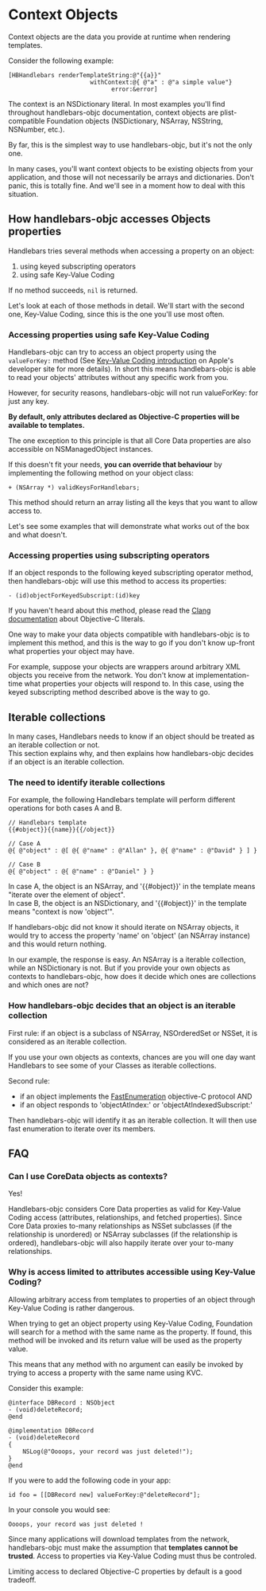 # Context Objects #

Context objects are the data you provide at runtime when rendering templates. 

Consider the following example: 

```
[HBHandlebars renderTemplateString:@"{{a}}" 
                       withContext:@{ @"a" : @"a simple value"} 
                             error:&error]
```

The context is an NSDictionary literal.  In most examples you'll find throughout handlebars-objc documentation, context objects are plist-compatible Foundation objects (NSDictionary, NSArray, NSString, NSNumber, etc.). 

By far, this is the simplest way to use handlebars-objc, but it's not the only one.

In many cases, you'll want context objects to be existing objects from your application, and those will not necessarily be arrays and dictionaries.  Don't panic, this is totally fine. And we'll see in a moment how to deal with this situation.

## How handlebars-objc accesses Objects properties ##

Handlebars tries several methods when accessing a property on an object: 

 1. using keyed subscripting operators 
 2. using safe Key-Value Coding 

If no method succeeds, `nil` is returned. 

Let's look at each of those methods in detail. We'll start with the second one, Key-Value Coding, since this is the one you'll use most often.

### Accessing properties using safe Key-Value Coding ###

Handlebars-objc can try to access an object property using the `valueForKey:` method (See [Key-Value Coding introduction](https://developer.apple.com/library/mac/documentation/Cocoa/Conceptual/KeyValueCoding/Articles/Overview.html) on Apple's developer site for more details).  In short this means handlebars-objc is able to read your objects' attributes without any specific work from you. 

However, for security reasons, handlebars-objc will not run valueForKey: for just any key.

**By default, only attributes declared as Objective-C properties will be available to templates.**

The one exception to this principle is that all Core Data properties are also accessible on NSManagedObject instances. 

If this doesn't fit your needs, **you can override that behaviour** by implementing the following method on your object class: 

```objc
+ (NSArray *) validKeysForHandlebars;
```

This method should return an array listing all the keys that you want to allow access to.

Let's see some examples that will demonstrate what works out of the box and what doesn't. 

### Accessing properties using subscripting operators ###

If an object responds to the following keyed subscripting operator method, then handlebars-objc will use this method to access its properties:

```objc
- (id)objectForKeyedSubscript:(id)key
```

If you haven't heard about this method, please read the [Clang documentation](http://clang.llvm.org/docs/ObjectiveCLiterals.html) about Objective-C literals.

One way to make your data objects compatible with handlebars-objc is to implement this method, and this is the way to go if you don't know up-front what properties your object may have.

For example, suppose your objects are wrappers around arbitrary XML objects you receive from the network. You don't know at implementation-time what properties your objects will respond to.  In this case, using the keyed subscripting method described above is the way to go. 

## Iterable collections ##

In many cases, Handlebars needs to know if an object should be treated as an iterable collection or not.  
This section explains why, and then explains how handlebars-objc decides if an object is an iterable collection.

### The need to identify iterable collections ###

For example, the following Handlebars template will perform different operations for both cases A and B.

```
// Handlebars template
{{#object}}{{name}}{{/object}}

// Case A
@{ @"object" : @[ @{ @"name" : @"Allan" }, @{ @"name" : @"David" } ] }

// Case B
@{ @"object" : @{ @"name" : @"Daniel" } }
```

In case A, the object is an NSArray, and '{{#object}}' in the template means "iterate over the element of object".  
In case B, the object is an NSDictionary, and '{{#object}}' in the template means "context is now 'object'".

If handlebars-objc did not know it should iterate on NSArray objects, it would try to access the property 'name' on 'object' (an NSArray instance) and this would return nothing. 

In our example, the response is easy. An NSArray is a iterable collection, while an NSDictionary is not.  But if you provide your own objects as contexts to handlebars-objc, how does it decide which ones are collections and which ones are not? 

### How handlebars-objc decides that an object is an iterable collection ###

First rule: if an object is a subclass of NSArray, NSOrderedSet or NSSet, it is considered as an iterable collection. 

If you use your own objects as contexts, chances are you will one day want Handlebars to see some of your Classes as iterable collections. 

Second rule: 
 - if an object implements the [FastEnumeration](https://developer.apple.com/library/ios/documentation/cocoa/Reference/NSFastEnumeration_protocol/Reference/NSFastEnumeration.html) objective-C protocol 
AND
 - if an object responds to 'objectAtIndex:' or 'objectAtIndexedSubscript:'
 
Then handlebars-objc will identify it as an iterable collection. It will then use fast enumeration to iterate over its members. 


## FAQ ##

### Can I use CoreData objects as contexts? ###

Yes!

Handlebars-objc considers Core Data properties as valid for Key-Value Coding access (attributes, relationships, and fetched properties).  Since Core Data proxies to-many relationships as NSSet subclasses (if the relationship is unordered) or NSArray subclasses (if the relationship is ordered), handlebars-objc will also happily iterate over your to-many relationships. 

### Why is access limited to attributes accessible using Key-Value Coding? ###

Allowing arbitrary access from templates to properties of an object through Key-Value Coding is rather dangerous.

When trying to get an object property using Key-Value Coding, Foundation will search for a method with the same name as the property.  If found, this method will be invoked and its return value will be used as the property value. 

This means that any method with no argument can easily be invoked by trying to access a property with the same name using KVC.

Consider this example: 

```objc
@interface DBRecord : NSObject
- (void)deleteRecord;
@end

@implementation DBRecord
- (void)deleteRecord
{
    NSLog(@"Oooops, your record was just deleted!");
}
@end
```

If you were to add the following code in your app: 

```objc
id foo = [[DBRecord new] valueForKey:@"deleteRecord"];
```

In your console you would see: 

```
Oooops, your record was just deleted !
```


Since many applications will download templates from the network, handlebars-objc must make the assumption that **templates cannot be trusted**.  Access to properties via Key-Value Coding must thus be controled. 

Limiting access to declared Objective-C properties by default is a good tradeoff.
